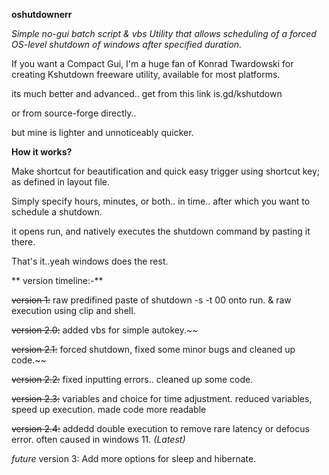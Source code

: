 **oshutdownerr**

*Simple no-gui batch script & vbs Utility that allows scheduling of a forced OS-level shutdown of windows after specified duration.*

If you want a Compact Gui, I'm a huge fan of Konrad Twardowski for creating Kshutdown freeware utility, available for most platforms.

its much better and advanced.. get from this link is.gd/kshutdown

or from source-forge directly..

but mine is lighter and unnoticeably quicker.

**How it works?**

Make shortcut for beautification and quick easy trigger using shortcut key; as defined in layout file.

Simply specify hours, minutes, or both.. in time.. after which you want to schedule a shutdown.

it opens run, and natively executes the shutdown command by pasting it there.

That's it..yeah windows does the rest.

** version timeline:-**

~~version 1:~~ raw predifined paste of shutdown -s -t 00 onto run. & raw execution using clip and shell.

~~version 2.0:~~ added vbs for simple autokey.~~

~~version 2.1:~~ forced shutdown, fixed some minor bugs and cleaned up code.~~

~~version 2.2:~~ fixed inputting errors.. cleaned up some code.

~~version 2.3:~~ variables and choice for time adjustment. reduced variables, speed up execution. made code more readable

~~version 2.4:~~ addedd double execution to remove rare latency or defocus error. often caused in windows 11. *(Latest)*

*future* version 3: Add more options for sleep and hibernate.
